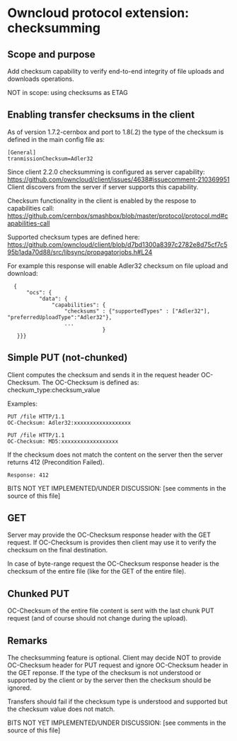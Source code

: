 # Owncloud protocol extension: checksumming

## Scope and purpose

Add checksum capability to verify end-to-end integrity of file uploads and downloads operations. 

NOT in scope: using checksums as ETAG

## Enabling transfer checksums in the client

As of version 1.7.2-cernbox and port to 1.8(.2) the type of the checksum is defined in the main config file as:
   
    [General]
    tranmissionChecksum=Adler32
   
Since client 2.2.0 checksumming is configured as server capability: https://github.com/owncloud/client/issues/4638#issuecomment-210369951   
Client discovers from the server if server supports this capability.

Checksum functionality in the client is enabled by the respose to capabilities call: https://github.com/cernbox/smashbox/blob/master/protocol/protocol.md#capabilities-call

Supported checksum types are defined here: https://github.com/owncloud/client/blob/d7bd1300a8397c2782e8d75cf7c595b1ada70d88/src/libsync/propagatorjobs.h#L24

For example this response will enable Adler32 checksum on file upload and download:

      {
          "ocs": {
              "data": {
                  "capabilities": {   
                      "checksums" : {"supportedTypes" : ["Adler32"], "preferredUploadType":"Adler32"},
                      ...
                                  }
       }}}
       
                      
## Simple PUT (not-chunked)

Client computes the checksum and sends it in the request header OC-Checksum. The OC-Checksum is defined as: checkum_type:checksum_value 

Examples:

    PUT /file HTTP/1.1
    OC-Checksum: Adler32:xxxxxxxxxxxxxxxxxx

    PUT /file HTTP/1.1
    OC-Checksum: MD5:xxxxxxxxxxxxxxxxxx


If the checksum does not match the content on the server then the server returns 412 (Precondition Failed).

    Response: 412
   
BITS NOT YET IMPLEMENTED/UNDER DISCUSSION: [see comments in the source of this file]
<!--
indicating the checksum header as the source of the error:

    Response: 412
    Response headers:
        OC-PRECONDITION-FAILED: OC-Checksum

This is to distinguish between different causes of 412 (the other common one is ETAG mismatch).
-->

## GET

Server may provide the OC-Checksum response header with the GET request. If OC-Checksum is provides then client may use it to verify the checksum on the final destination.

In case of byte-range request the OC-Checksum response header is the checksum of the entire file (like for the GET of the entire file). 

## Chunked PUT

OC-Checksum of the entire file content is sent with the last chunk PUT request (and of course should not change during the upload). 

## Remarks

The checksumming feature is optional. Client may decide NOT to provide
OC-Checksum header for PUT request and ignore OC-Checksum header
in the GET reponse. If the type of the checksum is not understood or supported by the client or by the server then
the checksum should be ignored.

Transfers should fail if the checksum type is understood and supported but the checksum value does not match.

BITS NOT YET IMPLEMENTED/UNDER DISCUSSION: [see comments in the source of this file]
<!---
For example, checksumming may be only performed by
the client if file size is smaller than OWNCLOUD_CHECKSUM_FILE_SIZE
environment variable.
-->


